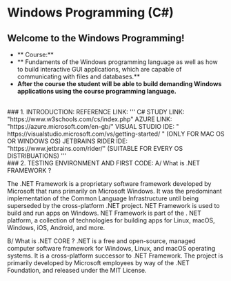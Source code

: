 # Windows Programming (C#) 
## Welcome to the Windows Programming!
* ** Course:**
* ** Fundaments of the Windows programming language as well as how to build interactive GUI applications, which are capable of communicating with files and databases.**
* **After the course the student will be able to build demanding Windows applications using the course programming language.**

<br>
### 1. INTRODUCTION:
REFERENCE LINK:
'''
C# STUDY LINK: "https://www.w3schools.com/cs/index.php"
AZURE LINK: "https://azure.microsoft.com/en-gb/"
VISUAL STUDIO IDE: " https://visualstudio.microsoft.com/vs/getting-started/ " (ONLY FOR MAC OS OR WINDOWS OS)
JETBRAINS RIDER IDE: "https://www.jetbrains.com/rider/" (SUITABLE FOR EVERY OS DISTRIBUATIONS) 
''' 
<br>
### 2. TESTING ENVIRONMENT AND FIRST CODE:
A/ What is .NET FRAMEWORK ?

The .NET Framework is a proprietary software framework developed by Microsoft that runs primarily on Microsoft Windows.
It was the predominant implementation of the Common Language Infrastructure until being superseded by the cross-platform .NET project. 
NET Framework is used to build and run apps on Windows. NET Framework is part of the . NET platform, a collection of technologies for building apps for Linux, macOS, Windows, iOS, Android, and more.


B/ What is .NET CORE ?
.NET is a free and open-source, managed computer software framework for Windows, Linux, and macOS operating systems.
It is a cross-platform successor to .NET Framework.
The project is primarily developed by Microsoft employees by way of the .NET Foundation, and released under the MIT License.

